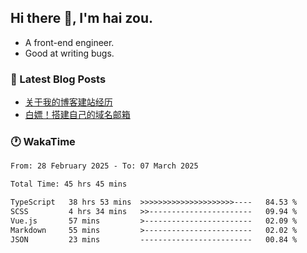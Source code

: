 ## Hi there 👋, I'm hai zou.

- A front-end engineer.
- Good at writing bugs.

### 📖 Latest Blog Posts
<!-- BLOG-POST-LIST:START -->
- [关于我的博客建站经历](https://www.izou.top/2025/01/blog-site-build/)
- [白嫖！搭建自己的域名邮箱](https://www.izou.top/2025/01/domain-mail/)
<!-- BLOG-POST-LIST:END -->

### 🕐 WakaTime
<!--START_SECTION:waka-->

```txt
From: 28 February 2025 - To: 07 March 2025

Total Time: 45 hrs 45 mins

TypeScript   38 hrs 53 mins  >>>>>>>>>>>>>>>>>>>>>----   84.53 %
SCSS         4 hrs 34 mins   >>-----------------------   09.94 %
Vue.js       57 mins         >------------------------   02.09 %
Markdown     55 mins         >------------------------   02.02 %
JSON         23 mins         -------------------------   00.84 %
```

<!--END_SECTION:waka-->
